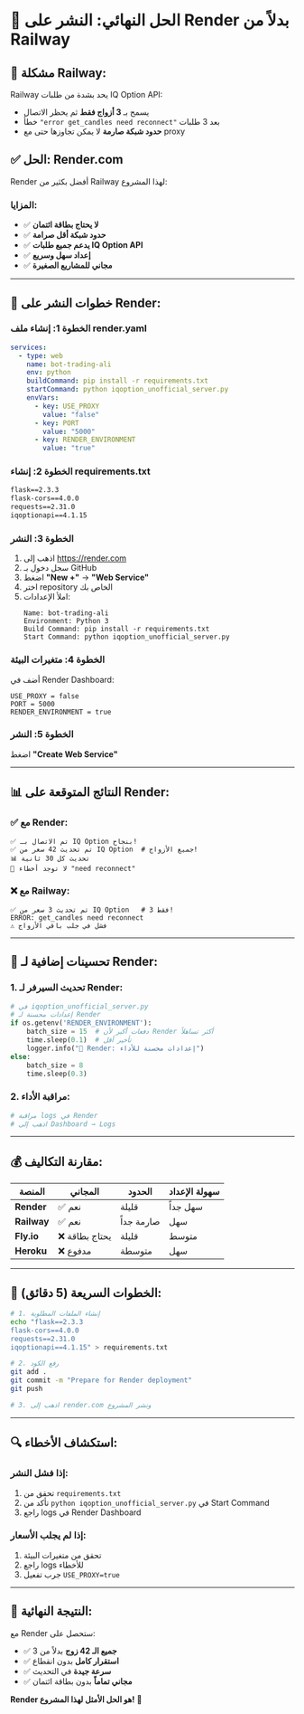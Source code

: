 # 🎯 الحل النهائي: النشر على Render بدلاً من Railway

## 🚫 **مشكلة Railway:**
Railway يحد بشدة من طلبات IQ Option API:
- يسمح بـ **3 أزواج فقط** ثم يحظر الاتصال
- خطأ `"error get_candles need reconnect"` بعد 3 طلبات
- **حدود شبكة صارمة** لا يمكن تجاوزها حتى مع proxy

## ✅ **الحل: Render.com**
Render أفضل بكثير من Railway لهذا المشروع:

### **المزايا:**
- ✅ **لا يحتاج بطاقة ائتمان**
- ✅ **حدود شبكة أقل صرامة**
- ✅ **يدعم جميع طلبات IQ Option API**
- ✅ **إعداد سهل وسريع**
- ✅ **مجاني للمشاريع الصغيرة**

---

## 🚀 **خطوات النشر على Render:**

### **الخطوة 1: إنشاء ملف render.yaml**
```yaml
services:
  - type: web
    name: bot-trading-ali
    env: python
    buildCommand: pip install -r requirements.txt
    startCommand: python iqoption_unofficial_server.py
    envVars:
      - key: USE_PROXY
        value: "false"
      - key: PORT
        value: "5000"
      - key: RENDER_ENVIRONMENT
        value: "true"
```

### **الخطوة 2: إنشاء requirements.txt**
```txt
flask==2.3.3
flask-cors==4.0.0
requests==2.31.0
iqoptionapi==4.1.15
```

### **الخطوة 3: النشر**
1. اذهب إلى https://render.com
2. سجل دخول بـ GitHub
3. اضغط **"New +"** → **"Web Service"**
4. اختر repository الخاص بك
5. املأ الإعدادات:
   ```
   Name: bot-trading-ali
   Environment: Python 3
   Build Command: pip install -r requirements.txt
   Start Command: python iqoption_unofficial_server.py
   ```

### **الخطوة 4: متغيرات البيئة**
أضف في Render Dashboard:
```
USE_PROXY = false
PORT = 5000
RENDER_ENVIRONMENT = true
```

### **الخطوة 5: النشر**
اضغط **"Create Web Service"**

---

## 📊 **النتائج المتوقعة على Render:**

### **✅ مع Render:**
```
✅ تم الاتصال بـ IQ Option بنجاح!
✅ تم تحديث 42 سعر من IQ Option  # جميع الأزواج!
📊 تحديث كل 30 ثانية
🎯 لا توجد أخطاء "need reconnect"
```

### **❌ مع Railway:**
```
✅ تم تحديث 3 سعر من IQ Option   # 3 فقط!
ERROR: get_candles need reconnect
⚠️ فشل في جلب باقي الأزواج
```

---

## 🔧 **تحسينات إضافية لـ Render:**

### **1. تحديث السيرفر لـ Render:**
```python
# في iqoption_unofficial_server.py
# إعدادات محسنة لـ Render
if os.getenv('RENDER_ENVIRONMENT'):
    batch_size = 15  # دفعات أكبر لأن Render أكثر تساهلاً
    time.sleep(0.1)  # تأخير أقل
    logger.info("🎨 Render: إعدادات محسنة للأداء")
else:
    batch_size = 8
    time.sleep(0.3)
```

### **2. مراقبة الأداء:**
```bash
# مراقبة logs في Render
# اذهب إلى Dashboard → Logs
```

---

## 💰 **مقارنة التكاليف:**

| المنصة | المجاني | الحدود | سهولة الإعداد |
|--------|---------|--------|---------------|
| **Render** | ✅ نعم | قليلة | سهل جداً |
| **Railway** | ✅ نعم | صارمة جداً | سهل |
| **Fly.io** | ❌ يحتاج بطاقة | قليلة | متوسط |
| **Heroku** | ❌ مدفوع | متوسطة | سهل |

---

## 🎯 **الخطوات السريعة (5 دقائق):**

```bash
# 1. إنشاء الملفات المطلوبة
echo "flask==2.3.3
flask-cors==4.0.0
requests==2.31.0
iqoptionapi==4.1.15" > requirements.txt

# 2. رفع الكود
git add .
git commit -m "Prepare for Render deployment"
git push

# 3. اذهب إلى render.com ونشر المشروع
```

---

## 🔍 **استكشاف الأخطاء:**

### **إذا فشل النشر:**
1. تحقق من `requirements.txt`
2. تأكد من `python iqoption_unofficial_server.py` في Start Command
3. راجع logs في Render Dashboard

### **إذا لم يجلب الأسعار:**
1. تحقق من متغيرات البيئة
2. راجع logs للأخطاء
3. جرب تفعيل `USE_PROXY=true`

---

## 🎉 **النتيجة النهائية:**

مع Render ستحصل على:
- ✅ **جميع الـ 42 زوج** بدلاً من 3
- ✅ **استقرار كامل** بدون انقطاع
- ✅ **سرعة جيدة** في التحديث
- ✅ **مجاني تماماً** بدون بطاقة ائتمان

**Render هو الحل الأمثل لهذا المشروع!** 🚀
